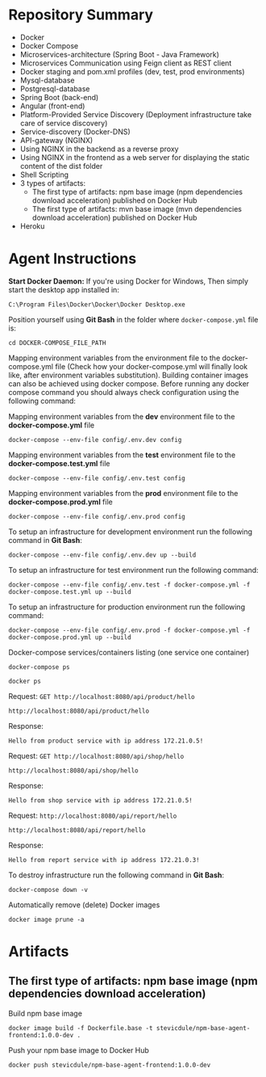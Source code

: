 # Repository Summary
* Docker  
* Docker Compose
* Microservices-architecture (Spring Boot - Java Framework)
* Microservices Communication using Feign client as REST client
* Docker staging and pom.xml profiles (dev, test, prod environments)
* Mysql-database
* Postgresql-database
* Spring Boot (back-end)
* Angular (front-end)
* Platform-Provided Service Discovery (Deployment infrastructure take care of service discovery)
* Service-discovery (Docker-DNS)
* API-gateway (NGINX)
* Using NGINX in the backend as a reverse proxy
* Using NGINX in the frontend as a web server for displaying the static content of the dist folder
* Shell Scripting
* 3 types of artifacts:
  * The first type of artifacts: npm base image (npm dependencies download acceleration) published on Docker Hub
  * The first type of artifacts: mvn base image (mvn dependencies download acceleration) published on Docker Hub
* Heroku

# Agent Instructions
**Start Docker Daemon:** If you're using Docker for Windows, Then simply start the desktop app installed in:
```shell
C:\Program Files\Docker\Docker\Docker Desktop.exe
```
Position yourself using **Git Bash** in the folder where `docker-compose.yml` file is:
```
cd DOCKER-COMPOSE_FILE_PATH
```
Mapping environment variables from the environment file to the docker-compose.yml file (Check how your docker-compose.yml will finally look like, after environment variables substitution). Building container images can also be achieved using docker compose. Before running any docker compose command you should always check configuration using the following command:

Mapping environment variables from the **dev** environment file to the **docker-compose.yml** file
```shell
docker-compose --env-file config/.env.dev config
```
Mapping environment variables from the **test** environment file to the **docker-compose.test.yml** file
```shell
docker-compose --env-file config/.env.test config
```
Mapping environment variables from the **prod** environment file to the **docker-compose.prod.yml** file
```shell
docker-compose --env-file config/.env.prod config
```
To setup an infrastructure for development environment run the following command in **Git Bash**:
```shell
docker-compose --env-file config/.env.dev up --build
```
To setup an infrastructure for test environment run the following command:
```shell
docker-compose --env-file config/.env.test -f docker-compose.yml -f docker-compose.test.yml up --build
```
To setup an infrastructure for production environment run the following command:
```shell
docker-compose --env-file config/.env.prod -f docker-compose.yml -f docker-compose.prod.yml up --build
```
Docker-compose services/containers listing (one service one container)
```shell
docker-compose ps
```
```shell
docker ps
```
Request:
```GET http://localhost:8080/api/product/hello```  
```
http://localhost:8080/api/product/hello
```
Response:
```
Hello from product service with ip address 172.21.0.5!
```
Request:
```GET http://localhost:8080/api/shop/hello```  
```
http://localhost:8080/api/shop/hello
```
Response:
```
Hello from shop service with ip address 172.21.0.5!
```
Request:
```http://localhost:8080/api/report/hello```  
```
http://localhost:8080/api/report/hello
```
Response:
```
Hello from report service with ip address 172.21.0.3!
```

To destroy infrastructure run the following command in **Git Bash**:
```shell
docker-compose down -v
```
Automatically remove (delete) Docker images
```shell
docker image prune -a
```
# Artifacts
## The first type of artifacts: npm base image (npm dependencies download acceleration)
Build npm base image
```shell
docker image build -f Dockerfile.base -t stevicdule/npm-base-agent-frontend:1.0.0-dev .
```
Push your npm base image to Docker Hub
```shell
docker push stevicdule/npm-base-agent-frontend:1.0.0-dev
```
